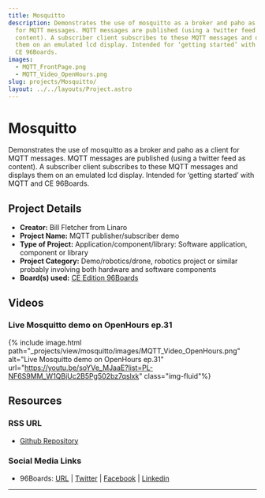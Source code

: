 ```yaml
---
title: Mosquitto
description: Demonstrates the use of mosquitto as a broker and paho as a client
  for MQTT messages. MQTT messages are published (using a twitter feed as
  content). A subscriber client subscribes to these MQTT messages and displays
  them on an emulated lcd display. Intended for ‘getting started’ with MQTT and
  CE 96Boards.
images:
  - MQTT_FrontPage.png
  - MQTT_Video_OpenHours.png
slug: projects/Mosquitto/
layout: ../../layouts/Project.astro
---
```

# Mosquitto

Demonstrates the use of mosquitto as a broker and paho as a client for MQTT messages. MQTT messages are published (using a twitter feed as content). A subscriber client subscribes to these MQTT messages and displays them on an emulated lcd display. Intended for ‘getting started’ with MQTT and CE 96Boards.

## Project Details

- **Creator:** Bill Fletcher from Linaro
- **Project Name:** MQTT publisher/subscriber demo
- **Type of Project:** Application/component/library: Software application, component or library
- **Project Category:** Demo/robotics/drone, robotics project or similar probably involving both hardware and software components
- **Board(s) used:** [CE Edition 96Boards](https://www.96boards.org/products/ce/)

## Videos

### Live Mosquitto demo on OpenHours ep.31
{% include image.html path="_projects/view/mosquitto/images/MQTT_Video_OpenHours.png" alt="Live Mosquitto demo on OpenHours ep.31" url="https://youtu.be/soYVe_MJaaE?list=PL-NF6S9MM_W1QBjUc2B5Pg502bz7qslxk" class="img-fluid"%}

## Resources

### RSS URL

- [Github Repository](https://github.com/bfletcher/96board-mqtt-demo)

### Social Media Links

- 96Boards: [URL](https://www.96boards.org/) &#124; [Twitter](https://twitter.com/96boards) &#124; [Facebook](https://www.facebook.com/96Boards) &#124; [Linkedin](https://www.linkedin.com/company/{{site.linkedin_username}}/)

***
